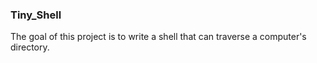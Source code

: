 ### Tiny_Shell

The goal of this project is to write a shell that can traverse a computer's directory.